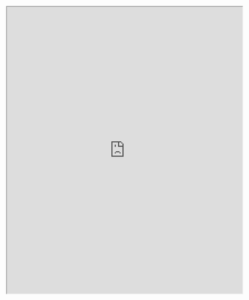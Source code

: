 <iframe src="https://drive.google.com/file/d/1BRVa5lfebq9xgc3WjkHY_myI1ZC6ahs7/preview" width="640" height="780" allow="autoplay"></iframe>

